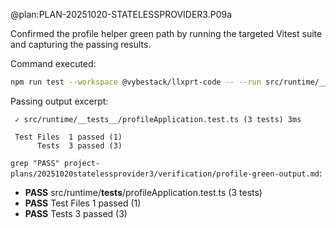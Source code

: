 @plan:PLAN-20251020-STATELESSPROVIDER3.P09a

Confirmed the profile helper green path by running the targeted Vitest suite and capturing the passing results.

Command executed:
```bash
npm run test --workspace @vybestack/llxprt-code -- --run src/runtime/__tests__/profileApplication.test.ts
```

Passing output excerpt:
```text
 ✓ src/runtime/__tests__/profileApplication.test.ts (3 tests) 3ms

 Test Files  1 passed (1)
      Tests  3 passed (3)
```

`grep "PASS" project-plans/20251020statelessprovider3/verification/profile-green-output.md`:
- **PASS** src/runtime/__tests__/profileApplication.test.ts (3 tests)
- **PASS** Test Files 1 passed (1)
- **PASS** Tests 3 passed (3)

